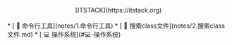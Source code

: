<center> [ITSTACK](https://itstack.org) </center>
<br/>
* [ 🔧 命令行工具](notes/1.命令行工具)
* [ 🎨 搜索class文件](notes/2.搜索class文件.md)
* [ 💻 操作系统](#💻-操作系统)